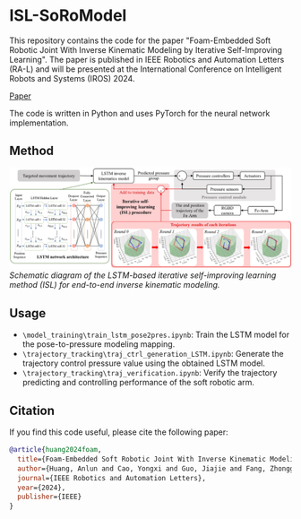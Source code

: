 ISL-SoRoModel
==============================
This repository contains the code for the paper "Foam-Embedded Soft Robotic Joint With Inverse Kinematic Modeling by Iterative Self-Improving Learning". The paper is published in IEEE Robotics and Automation Letters (RA-L) and will be presented at the International Conference on Intelligent Robots and Systems (IROS) 2024. 

[Paper](https://ieeexplore.ieee.org/document/10381770)

The code is written in Python and uses PyTorch for the neural network implementation.

Method
--------------------------
![Figure 1](ISL_method.jpg)
*Schematic diagram of the LSTM-based iterative self-improving learning method (ISL) for end-to-end inverse kinematic modeling.*

Usage
--------------------------
- `\model_training\train_lstm_pose2pres.ipynb`: Train the LSTM model for the pose-to-pressure modeling mapping.
- `\trajectory_tracking\traj_ctrl_generation_LSTM.ipynb`: Generate the trajectory control pressure value using the obtained LSTM model.
- `\trajectory_tracking\traj_verification.ipynb`: Verify the trajectory predicting and controlling performance of the soft robotic arm.

Citation
--------------------------
If you find this code useful, please cite the following paper:
```bibtex
@article{huang2024foam,
  title={Foam-Embedded Soft Robotic Joint With Inverse Kinematic Modeling by Iterative Self-Improving Learning},
  author={Huang, Anlun and Cao, Yongxi and Guo, Jiajie and Fang, Zhonggui and Su, Yinyin and Liu, Sicong and Yi, Juan and Wang, Hongqiang and Dai, Jian S and Wang, Zheng},
  journal={IEEE Robotics and Automation Letters},
  year={2024},
  publisher={IEEE}
}